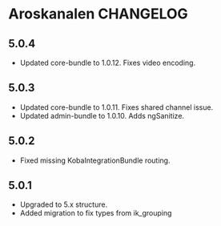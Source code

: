 # Aroskanalen CHANGELOG

## 5.0.4

* Updated core-bundle to 1.0.12. Fixes video encoding.

## 5.0.3

* Updated core-bundle to 1.0.11. Fixes shared channel issue.
* Updated admin-bundle to 1.0.10. Adds ngSanitize.

## 5.0.2

* Fixed missing KobaIntegrationBundle routing.

## 5.0.1

* Upgraded to 5.x structure.
* Added migration to fix types from ik_grouping

